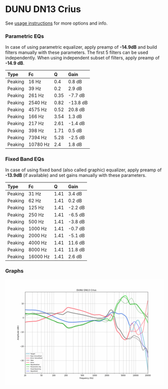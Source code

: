 # DUNU DN13 Crius
See [usage instructions](https://github.com/jaakkopasanen/AutoEq#usage) for more options and info.

### Parametric EQs
In case of using parametric equalizer, apply preamp of **-14.9dB** and build filters manually
with these parameters. The first 5 filters can be used independently.
When using independent subset of filters, apply preamp of **-14.9 dB**.

| Type    | Fc       |    Q | Gain     |
|:--------|:---------|:-----|:---------|
| Peaking | 16 Hz    | 0.4  | 0.8 dB   |
| Peaking | 39 Hz    | 0.2  | 2.9 dB   |
| Peaking | 261 Hz   | 0.35 | -7.7 dB  |
| Peaking | 2540 Hz  | 0.82 | -13.8 dB |
| Peaking | 4575 Hz  | 0.52 | 20.8 dB  |
| Peaking | 166 Hz   | 3.54 | 1.3 dB   |
| Peaking | 217 Hz   | 2.61 | -1.4 dB  |
| Peaking | 398 Hz   | 1.71 | 0.5 dB   |
| Peaking | 7394 Hz  | 5.28 | -2.5 dB  |
| Peaking | 10780 Hz | 2.4  | 1.8 dB   |

### Fixed Band EQs
In case of using fixed band (also called graphic) equalizer, apply preamp of **-13.9dB**
(if available) and set gains manually with these parameters.

| Type    | Fc       |    Q | Gain    |
|:--------|:---------|:-----|:--------|
| Peaking | 31 Hz    | 1.41 | 3.4 dB  |
| Peaking | 62 Hz    | 1.41 | 0.2 dB  |
| Peaking | 125 Hz   | 1.41 | -2.2 dB |
| Peaking | 250 Hz   | 1.41 | -6.5 dB |
| Peaking | 500 Hz   | 1.41 | -3.8 dB |
| Peaking | 1000 Hz  | 1.41 | -0.7 dB |
| Peaking | 2000 Hz  | 1.41 | -5.1 dB |
| Peaking | 4000 Hz  | 1.41 | 11.6 dB |
| Peaking | 8000 Hz  | 1.41 | 11.8 dB |
| Peaking | 16000 Hz | 1.41 | 2.6 dB  |

### Graphs
![](./DUNU%20DN13%20Crius.png)